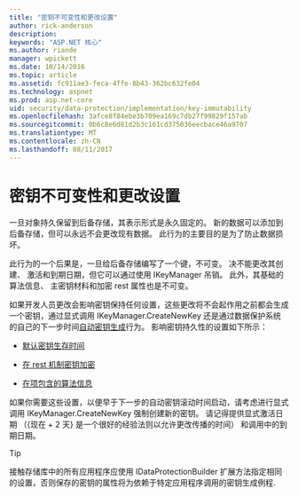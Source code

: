 ```yaml
---
title: "密钥不可变性和更改设置"
author: rick-anderson
description: 
keywords: "ASP.NET 核心"
ms.author: riande
manager: wpickett
ms.date: 10/14/2016
ms.topic: article
ms.assetid: fc911ae3-feca-4ffe-8b43-362bc632fe04
ms.technology: aspnet
ms.prod: asp.net-core
uid: security/data-protection/implementation/key-immutability
ms.openlocfilehash: 3afce8f84ebe3b709ea169c7db27f99829f157ab
ms.sourcegitcommit: 0b6c8e6d81d2b3c161cd375036eecbace46a9707
ms.translationtype: MT
ms.contentlocale: zh-CN
ms.lasthandoff: 08/11/2017
---
```

# <a name="key-immutability-and-changing-settings"></a>密钥不可变性和更改设置

一旦对象持久保留到后备存储，其表示形式是永久固定的。 新的数据可以添加到后备存储，但可以永远不会更改现有数据。 此行为的主要目的是为了防止数据损坏。

此行为的一个后果是，一旦给后备存储编写了一个键，不可变。 决不能更改其创建、 激活和到期日期，但它可以通过使用 IKeyManager 吊销。 此外，其基础的算法信息、 主密钥材料和加密 rest 属性也是不可变。

如果开发人员更改会影响密钥保持任何设置，这些更改将不会起作用之前都会生成一个密钥，通过显式调用 IKeyManager.CreateNewKey 还是通过数据保护系统的自己的下一步时间[自动密钥生成](key-management.md#data-protection-implementation-key-management)行为。 影响密钥持久性的设置如下所示：

* [默认密钥生存时间](key-management.md#data-protection-implementation-key-management)

* [在 rest 机制密钥加密](key-encryption-at-rest.md#data-protection-implementation-key-encryption-at-rest)

* [在项包含的算法信息](../configuration/overview.md#data-protection-changing-algorithms)

如果你需要这些设置，以便早于下一步的自动密钥滚动时间启动，请考虑进行显式调用 IKeyManager.CreateNewKey 强制创建新的密钥。 请记得提供显式激活日期 （{现在 + 2 天} 是一个很好的经验法则以允许更改传播的时间） 和调用中的到期日期。

>[!TIP]
> 接触存储库中的所有应用程序应使用 IDataProtectionBuilder 扩展方法指定相同的设置，否则保存的密钥的属性将为依赖于特定应用程序调用的密钥生成例程.

